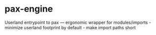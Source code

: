 # pax-engine

Userland entrypoint to pax — ergonomic wrapper for modules/imports
    - minimize userland footprint by default
    - make import paths short